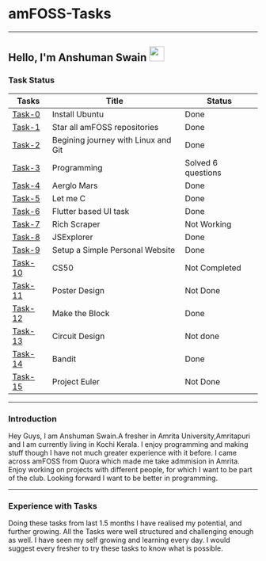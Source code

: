 
# amFOSS-Tasks
___
## Hello, I'm Anshuman Swain <img src="https://raw.githubusercontent.com/MartinHeinz/MartinHeinz/master/wave.gif" width="30px">



### **Task Status**
**Tasks**|**Title**|**Status**
--------|---------------|------------
[Task-0](https://github.com/anshuman-8/amFOSS-Tasks/tree/master/Task-0)| Install Ubuntu| Done
[Task-1](https://github.com/anshuman-8/amFOSS-Tasks/tree/master/Task-1)| Star all amFOSS repositories|Done
[Task-2](https://github.com/anshuman-8/amFOSS-Tasks/tree/master/Task-2)|Begining journey with Linux and Git| Done
[Task-3](https://github.com/anshuman-8/amFOSS-Tasks/tree/master/Task-3)| Programming| Solved 6 questions
[Task-4](https://github.com/anshuman-8/amFOSS-Tasks/tree/master/Task-4)|  Aerglo Mars|Done
[Task-5](https://github.com/anshuman-8/amFOSS-Tasks/tree/master/Task-5)| Let me C|Done
[Task-6](https://github.com/anshuman-8/amFOSS-Tasks/tree/master/Task-6)| Flutter based UI task|Done
[Task-7](https://github.com/anshuman-8/amFOSS-Tasks/tree/master/Task-7)|Rich Scraper|Not Working
[Task-8](https://github.com/anshuman-8/amFOSS-Tasks/tree/master/Task-8)|JSExplorer|Done
[Task-9](https://github.com/anshuman-8/amFOSS-Tasks/tree/master/Task-9)|Setup a Simple Personal Website|Done
[Task-10](https://github.com/anshuman-8/amFOSS-Tasks)|CS50|Not Completed
[Task-11](https://github.com/anshuman-8/amFOSS-Tasks)|Poster Design|Not Done
[Task-12](https://github.com/anshuman-8/amFOSS-Tasks/tree/master/Tasks-12)|Make the Block|Done
[Task-13](https://github.com/anshuman-8/amFOSS-Tasks)|Circuit Design| Not done
[Task-14](https://github.com/anshuman-8/amFOSS-Tasks/tree/master/Tasks-14)|Bandit| Done
[Task-15](https://github.com/anshuman-8/amFOSS-Tasks)|Project Euler| Not Done
___

### **Introduction**
 Hey Guys, I am Anshuman Swain.A fresher in Amrita University,Amritapuri and I am  currently living in Kochi Kerala.
 I enjoy programming and making stuff though I have not much greater experience with it before. I came across amFOSS from Quora which made me take admmision in Amrita. Enjoy working on projects with different people, for which I want to be part of the club. Looking forward I want to be better in programming.   
 ___

 ### **Experience with Tasks**

 Doing these tasks from last 1.5 months I have realised my potential, and further growing. All the Tasks were well structured and challenging enough as well. I have seen my self growing and learning every day. I would suggest every fresher to try these tasks to know what is possible.  